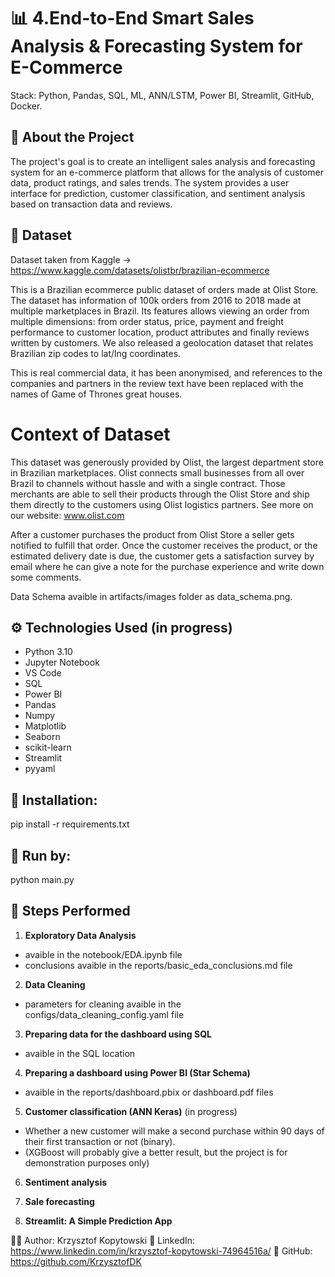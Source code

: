 # 📊 4.End-to-End Smart Sales Analysis & Forecasting System for E-Commerce
Stack: Python, Pandas, SQL, ML, ANN/LSTM, Power BI, Streamlit, GitHub, Docker.

## 🧠 About the Project
The project's goal is to create an intelligent sales analysis and forecasting system for an e-commerce platform that allows for the analysis of customer data, product ratings, and sales trends. The system provides a user interface for prediction, customer classification, and sentiment analysis based on transaction data and reviews.

## 📁 Dataset
Dataset taken from Kaggle -> https://www.kaggle.com/datasets/olistbr/brazilian-ecommerce

This is a Brazilian ecommerce public dataset of orders made at Olist Store. The dataset has information of 100k orders from 2016 to 2018 made at multiple marketplaces in Brazil. Its features allows viewing an order from multiple dimensions: from order status, price, payment and freight performance to customer location, product attributes and finally reviews written by customers. We also released a geolocation dataset that relates Brazilian zip codes to lat/lng coordinates.

This is real commercial data, it has been anonymised, and references to the companies and partners in the review text have been replaced with the names of Game of Thrones great houses.

# Context of Dataset
This dataset was generously provided by Olist, the largest department store in Brazilian marketplaces. Olist connects small businesses from all over Brazil to channels without hassle and with a single contract. Those merchants are able to sell their products through the Olist Store and ship them directly to the customers using Olist logistics partners. See more on our website: www.olist.com

After a customer purchases the product from Olist Store a seller gets notified to fulfill that order. Once the customer receives the product, or the estimated delivery date is due, the customer gets a satisfaction survey by email where he can give a note for the purchase experience and write down some comments.

Data Schema avaible in artifacts/images folder as data_schema.png.

## ⚙️ Technologies Used (in progress)
- Python 3.10
- Jupyter Notebook
- VS Code
- SQL
- Power BI
- Pandas
- Numpy
- Matplotlib
- Seaborn
- scikit-learn
- Streamlit
- pyyaml

## 🔧 Installation:
pip install -r requirements.txt

## 🔧 Run by:
python main.py

## 🧪 Steps Performed
1. **Exploratory Data Analysis**
- avaible in the notebook/EDA.ipynb file
- conclusions avaible in the reports/basic_eda_conclusions.md file
   
2. **Data Cleaning**
- parameters for cleaning avaible in the configs/data_cleaning_config.yaml file
   
3. **Preparing data for the dashboard using SQL**
- avaible in the SQL location
   
4. **Preparing a dashboard using Power BI (Star Schema)**
- avaible in the reports/dashboard.pbix or dashboard.pdf files

5. **Customer classification (ANN Keras)** (in progress)
- Whether a new customer will make a second purchase within 90 days of their first transaction or not (binary).
- (XGBoost will probably give a better result, but the project is for demonstration purposes only)

6. **Sentiment analysis**

7. **Sale forecasting**

8. **Streamlit: A Simple Prediction App**

🧑‍💼 Author: Krzysztof Kopytowski
📎 LinkedIn: https://www.linkedin.com/in/krzysztof-kopytowski-74964516a/
📎 GitHub: https://github.com/KrzysztofDK